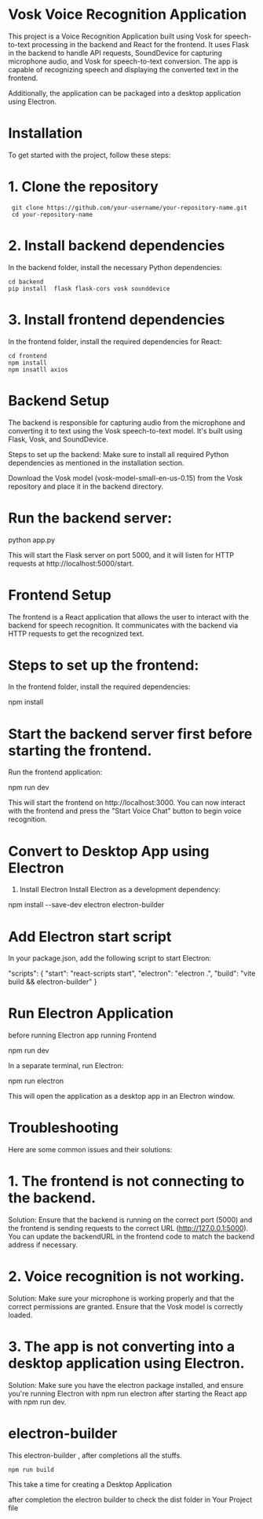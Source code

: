 # Vosk Voice Recognition Application

This project is a Voice Recognition Application built using Vosk for speech-to-text processing in the backend and React for the frontend. It uses Flask in the backend to handle API requests, SoundDevice for capturing microphone audio, and Vosk for speech-to-text conversion. The app is capable of recognizing speech and displaying the converted text in the frontend.

Additionally, the application can be packaged into a desktop application using Electron.

# Installation
To get started with the project, follow these steps:

 # 1. Clone the repository
 
     git clone https://github.com/your-username/your-repository-name.git
     cd your-repository-name

# 2. Install backend dependencies
In the backend folder, install the necessary Python dependencies:

    cd backend
    pip install  flask flask-cors vosk sounddevice

# 3. Install frontend dependencies
In the frontend folder, install the required dependencies for React:

    cd frontend
    npm install 
    npm insatll axios

    
 # Backend Setup
 
The backend is responsible for capturing audio from the microphone and converting it to text using the Vosk speech-to-text model. It's built using Flask, Vosk, and SoundDevice.

Steps to set up the backend:
Make sure to install all required Python dependencies as mentioned in the installation section.

Download the Vosk model (vosk-model-small-en-us-0.15) from the Vosk repository and place it in the backend directory.

# Run the backend server:

  python app.py

    
This will start the Flask server on port 5000, and it will listen for HTTP requests at http://localhost:5000/start.


# Frontend Setup
The frontend is a React application that allows the user to interact with the backend for speech recognition. It communicates with the backend via HTTP requests to get the recognized text.

# Steps to set up the frontend:
In the frontend folder, install the required dependencies:

  npm install
        
# Start the backend server first before starting the frontend.

Run the frontend application:

  npm run dev

This will start the frontend on http://localhost:3000. You can now interact with the frontend and press the "Start Voice Chat" button to begin voice recognition.




# Convert to Desktop App using Electron
1. Install Electron
Install Electron as a development dependency:

  npm install --save-dev electron electron-builder

    
# Add Electron start script
In your package.json, add the following script to start Electron:

"scripts": {
  "start": "react-scripts start",
  "electron": "electron .",
    "build": "vite build && electron-builder"
}

# Run Electron Application

before running Electron app running Frontend

 npm run dev

In a separate terminal, run Electron:

  npm run electron

This will open the application as a desktop app in an Electron window.



# Troubleshooting

Here are some common issues and their solutions:

# 1. The frontend is not connecting to the backend.

Solution: Ensure that the backend is running on the correct port (5000) and the frontend is sending requests to the correct URL (http://127.0.0.1:5000). You can update the backendURL in the frontend code to match the backend address if necessary.

# 2. Voice recognition is not working.
Solution: Make sure your microphone is working properly and that the correct permissions are granted. Ensure that the Vosk model is correctly loaded.

# 3.  The app is not converting into a desktop application using Electron.
Solution: Make sure you have the electron package installed, and ensure you're running Electron with npm run electron after starting the React app with npm run dev.


# electron-builder 
This electron-builder , after completions all the stuffs.

    npm run build

  This take a time for creating a Desktop Application

  after completion the electron builder to check the dist folder in Your Project file